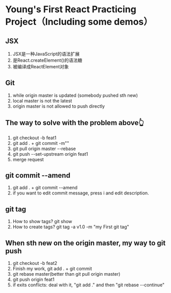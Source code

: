 # Young's First React Practicing Project（Including some demos）

## JSX

  1. JSX是一种JavaScript的语法扩展
  2. 是React.createElement()的语法糖
  3. 被编译成ReactElement对象

## Git

  1. while origin master is updated (somebody pushed sth new)
  2. local master is not the latest
  3. origin master is not allowed to push directly

## The way to solve with the problem above👆

  1. git checkout -b feat1
  2. git add . + git commit -m""
  3. git pull origin master --rebase
  4. git push --set-upstream origin feat1
  5. merge request

## git commit --amend

  1. git add . + git commit --amend
  2. if you want to edit commit message, press i and edit description.

## git tag

  1. How to show tags?  git show
  2. How to create tags? git tag -a v1.0 -m "my First git tag"

## When sth new on the origin master, my way to git push

  1. git checkout -b feat2
  2. Finish my work, git add . + git commit
  3. git rebase master(better than git pull origin master)
  4. git push origin feat1
  5. if exits conflicts: deal with it, "git add ." and then "git rebase --continue"
